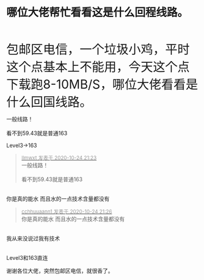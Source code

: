 # 哪位大佬帮忙看看这是什么回程线路。


<img id="aimg_Hx4Qi" onclick="zoom(this, this.src, 0, 0, 0)" class="zoom" src="https://s1.ax1x.com/2020/10/24/BZWOOA.jpg" onmouseover="img_onmouseoverfunc(this)" onload="thumbImg(this)" border="0" alt="" /><br />
<br />
<br />
<font size="6">包邮区电信，一个垃圾小鸡，平时这个点基本上不能用，今天这个点下载跑8-10MB/S，哪位大佬看看是什么回国线路。</font>

一般线路！<br />
<br />
看不到59.43就是普通163

Level3-&gt;163

<div class="quote"><blockquote><font size="2"><a href="https://www.hostloc.com/forum.php?mod=redirect&amp;goto=findpost&amp;pid=9347706&amp;ptid=758103" target="_blank"><font color="#999999">llmwxt 发表于 2020-10-24 21:23</font></a></font><br />
一般线路！<br />
<br />
看不到59.43就是普通163</blockquote></div><br />
你是真的能水 而且水的一点技术含量都没有

<div class="quote"><blockquote><font size="2"><a href="https://www.hostloc.com/forum.php?mod=redirect&amp;goto=findpost&amp;pid=9347721&amp;ptid=758103" target="_blank"><font color="#999999">cchhuuaann1 发表于 2020-10-24 21:26</font></a></font><br />
你是真的能水 而且水的一点技术含量都没有</blockquote></div><br />
我从来没说过我有技术<br />
<br />
<img src="static/image/smiley/default/lol.gif" smilieid="12" border="0" alt="" />

Level3和163直连

谢谢各位大佬，突然包邮区电信，就很香了。
